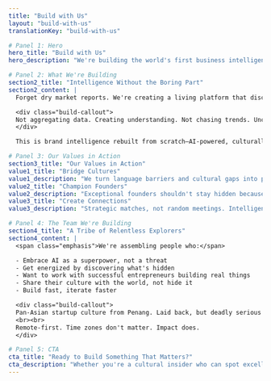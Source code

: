 ```yaml
---
title: "Build with Us"
layout: "build-with-us"
translationKey: "build-with-us"

# Panel 1: Hero
hero_title: "Build with Us"
hero_description: "We're building the world's first business intelligence platform for exceptional Global South brands—and we're doing it differently."

# Panel 2: What We're Building
section2_title: "Intelligence Without the Boring Part"
section2_content: |
  Forget dry market reports. We're creating a living platform that discovers, translates, and connects exceptional founder-led brands across BRICS+ markets with the partners and capital they deserve.

  <div class="build-callout">
  Not aggregating data. Creating understanding. Not chasing trends. Uncovering excellence where others aren't looking.
  </div>

  This is brand intelligence rebuilt from scratch—AI-powered, culturally fluent, relentlessly curious.

# Panel 3: Our Values in Action
section3_title: "Our Values in Action"
value1_title: "Bridge Cultures"
value1_description: "We turn language barriers and cultural gaps into pathways for connection."
value2_title: "Champion Founders"
value2_description: "Exceptional founders shouldn't stay hidden because of geography or language."
value3_title: "Create Connections"
value3_description: "Strategic matches, not random meetings. Intelligence that matters."

# Panel 4: The Team We're Building
section4_title: "A Tribe of Relentless Explorers"
section4_content: |
  <span class="emphasis">We're assembling people who:</span>

  - Embrace AI as a superpower, not a threat
  - Get energized by discovering what's hidden
  - Want to work with successful entrepreneurs building real things
  - Share their culture with the world, not hide it
  - Build fast, iterate faster

  <div class="build-callout">
  Pan-Asian startup culture from Penang. Laid back, but deadly serious about our mission.
  <br><br>
  Remote-first. Time zones don't matter. Impact does.
  </div>

# Panel 5: CTA
cta_title: "Ready to Build Something That Matters?"
cta_description: "Whether you're a cultural insider who can spot excellence in your market, an AI-savvy researcher, a relationship builder, or someone who just sees what we're doing and wants in—let's talk."
---
```

